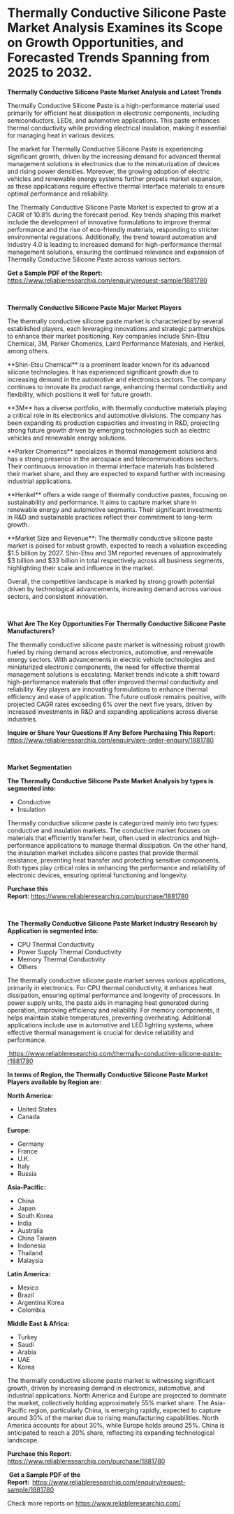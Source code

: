 <p><h1>Thermally Conductive Silicone Paste Market Analysis Examines its Scope on Growth Opportunities, and Forecasted Trends Spanning from 2025 to 2032.</h1></p><p><strong>Thermally Conductive Silicone Paste Market Analysis and Latest Trends</strong></p>
<p><p>Thermally Conductive Silicone Paste is a high-performance material used primarily for efficient heat dissipation in electronic components, including semiconductors, LEDs, and automotive applications. This paste enhances thermal conductivity while providing electrical insulation, making it essential for managing heat in various devices. </p><p>The market for Thermally Conductive Silicone Paste is experiencing significant growth, driven by the increasing demand for advanced thermal management solutions in electronics due to the miniaturization of devices and rising power densities. Moreover, the growing adoption of electric vehicles and renewable energy systems further propels market expansion, as these applications require effective thermal interface materials to ensure optimal performance and reliability. </p><p>The Thermally Conductive Silicone Paste Market is expected to grow at a CAGR of 10.8% during the forecast period. Key trends shaping this market include the development of innovative formulations to improve thermal performance and the rise of eco-friendly materials, responding to stricter environmental regulations. Additionally, the trend toward automation and Industry 4.0 is leading to increased demand for high-performance thermal management solutions, ensuring the continued relevance and expansion of Thermally Conductive Silicone Paste across various sectors.</p></p>
<p><strong>Get a Sample PDF of the Report:&nbsp;</strong> <a href="https://www.reliableresearchiq.com/enquiry/request-sample/1881780?utm_campaign=2224&utm_medium=2&utm_source=Github&utm_content=ia&utm_term=31012025&utm_id=thermally-conductive-silicone-paste">https://www.reliableresearchiq.com/enquiry/request-sample/1881780</a></p>
<p>&nbsp;</p>
<p><strong>Thermally Conductive Silicone Paste Major Market Players</strong></p>
<p><p>The thermally conductive silicone paste market is characterized by several established players, each leveraging innovations and strategic partnerships to enhance their market positioning. Key companies include Shin-Etsu Chemical, 3M, Parker Chomerics, Laird Performance Materials, and Henkel, among others.</p><p>**Shin-Etsu Chemical** is a prominent leader known for its advanced silicone technologies. It has experienced significant growth due to increasing demand in the automotive and electronics sectors. The company continues to innovate its product range, enhancing thermal conductivity and flexibility, which positions it well for future growth.</p><p>**3M** has a diverse portfolio, with thermally conductive materials playing a critical role in its electronics and automotive divisions. The company has been expanding its production capacities and investing in R&D, projecting strong future growth driven by emerging technologies such as electric vehicles and renewable energy solutions.</p><p>**Parker Chomerics** specializes in thermal management solutions and has a strong presence in the aerospace and telecommunications sectors. Their continuous innovation in thermal interface materials has bolstered their market share, and they are expected to expand further with increasing industrial applications.</p><p>**Henkel** offers a wide range of thermally conductive pastes, focusing on sustainability and performance. It aims to capture market share in renewable energy and automotive segments. Their significant investments in R&D and sustainable practices reflect their commitment to long-term growth.</p><p>**Market Size and Revenue**: The thermally conductive silicone paste market is poised for robust growth, expected to reach a valuation exceeding $1.5 billion by 2027. Shin-Etsu and 3M reported revenues of approximately $3 billion and $33 billion in total respectively across all business segments, highlighting their scale and influence in the market. </p><p>Overall, the competitive landscape is marked by strong growth potential driven by technological advancements, increasing demand across various sectors, and consistent innovation.</p></p>
<p>&nbsp;</p>
<p><strong>What Are The Key Opportunities For Thermally Conductive Silicone Paste Manufacturers?</strong></p>
<p><p>The thermally conductive silicone paste market is witnessing robust growth fueled by rising demand across electronics, automotive, and renewable energy sectors. With advancements in electric vehicle technologies and miniaturized electronic components, the need for effective thermal management solutions is escalating. Market trends indicate a shift toward high-performance materials that offer improved thermal conductivity and reliability. Key players are innovating formulations to enhance thermal efficiency and ease of application. The future outlook remains positive, with projected CAGR rates exceeding 6% over the next five years, driven by increased investments in R&D and expanding applications across diverse industries.</p></p>
<p><strong>Inquire or Share Your Questions If Any Before Purchasing This Report:</strong> <a href="https://www.reliableresearchiq.com/enquiry/pre-order-enquiry/1881780?utm_campaign=2224&utm_medium=2&utm_source=Github&utm_content=ia&utm_term=31012025&utm_id=thermally-conductive-silicone-paste">https://www.reliableresearchiq.com/enquiry/pre-order-enquiry/1881780</a></p>
<p>&nbsp;</p>
<p><strong>Market Segmentation</strong></p>
<p><strong>The Thermally Conductive Silicone Paste Market Analysis by types is segmented into:</strong></p>
<p><ul><li>Conductive</li><li>Insulation</li></ul></p>
<p><p>Thermally conductive silicone paste is categorized mainly into two types: conductive and insulation markets. The conductive market focuses on materials that efficiently transfer heat, often used in electronics and high-performance applications to manage thermal dissipation. On the other hand, the insulation market includes silicone pastes that provide thermal resistance, preventing heat transfer and protecting sensitive components. Both types play critical roles in enhancing the performance and reliability of electronic devices, ensuring optimal functioning and longevity.</p></p>
<p><strong>Purchase this Report:&nbsp;</strong><a href="https://www.reliableresearchiq.com/purchase/1881780?utm_campaign=2224&utm_medium=2&utm_source=Github&utm_content=ia&utm_term=31012025&utm_id=thermally-conductive-silicone-paste">https://www.reliableresearchiq.com/purchase/1881780</a></p>
<p>&nbsp;</p>
<p><strong>The Thermally Conductive Silicone Paste Market Industry Research by Application is segmented into:</strong></p>
<p><ul><li>CPU Thermal Conductivity</li><li>Power Supply Thermal Conductivity</li><li>Memory Thermal Conductivity</li><li>Others</li></ul></p>
<p><p>The thermally conductive silicone paste market serves various applications, primarily in electronics. For CPU thermal conductivity, it enhances heat dissipation, ensuring optimal performance and longevity of processors. In power supply units, the paste aids in managing heat generated during operation, improving efficiency and reliability. For memory components, it helps maintain stable temperatures, preventing overheating. Additional applications include use in automotive and LED lighting systems, where effective thermal management is crucial for device reliability and performance.</p></p>
<p><a href="https://www.reliableresearchiq.com/thermally-conductive-silicone-paste-r1881780?utm_campaign=2224&utm_medium=2&utm_source=Github&utm_content=ia&utm_term=31012025&utm_id=thermally-conductive-silicone-paste">&nbsp;https://www.reliableresearchiq.com/thermally-conductive-silicone-paste-r1881780</a></p>
<p><strong>In terms of Region, the Thermally Conductive Silicone Paste Market Players available by Region are:</strong></p>
<p>
    <p> <strong> North America: </strong>
        <ul>
            <li>United States</li>
            <li>Canada</li>
        </ul>
        </p> 
    <p> <strong> Europe: </strong>
        <ul>
            <li>Germany</li>
            <li>France</li>
            <li>U.K.</li>
            <li>Italy</li>
            <li>Russia</li>
        </ul>
        </p> 
    <p> <strong> Asia-Pacific: </strong>
        <ul>
            <li>China</li>
            <li>Japan</li>
            <li>South Korea</li>
            <li>India</li>
            <li>Australia</li>
            <li>China Taiwan</li>
            <li>Indonesia</li>
            <li>Thailand</li>
            <li>Malaysia</li>
        </ul>
        </p> 
    <p> <strong> Latin America: </strong>
        <ul>
            <li>Mexico</li>
            <li>Brazil</li>
            <li>Argentina Korea</li>
            <li>Colombia</li>
        </ul>
        </p> 
    <p> <strong> Middle East & Africa: </strong>
        <ul>
            <li>Turkey</li>
            <li>Saudi</li>
            <li>Arabia</li>
            <li>UAE</li>
            <li>Korea</li>
        </ul>
    </p>
    </p>
<p><p>The thermally conductive silicone paste market is witnessing significant growth, driven by increasing demand in electronics, automotive, and industrial applications. North America and Europe are projected to dominate the market, collectively holding approximately 55% market share. The Asia-Pacific region, particularly China, is emerging rapidly, expected to capture around 30% of the market due to rising manufacturing capabilities. North America accounts for about 30%, while Europe holds around 25%. China is anticipated to reach a 20% share, reflecting its expanding technological landscape.</p></p>
<p><strong>Purchase this Report: </strong><a href="https://www.reliableresearchiq.com/purchase/1881780?utm_campaign=2224&utm_medium=2&utm_source=Github&utm_content=ia&utm_term=31012025&utm_id=thermally-conductive-silicone-paste">https://www.reliableresearchiq.com/purchase/1881780</a></p>
<p>&nbsp;<strong>Get a Sample PDF of the Report:&nbsp;&nbsp;</strong><a href="https://www.reliableresearchiq.com/enquiry/request-sample/1881780?utm_campaign=2224&utm_medium=2&utm_source=Github&utm_content=ia&utm_term=31012025&utm_id=thermally-conductive-silicone-paste">https://www.reliableresearchiq.com/enquiry/request-sample/1881780</a></p>
<p><strong></strong></p>
<p>Check more reports on <a href="https://www.reliableresearchiq.com/?utm_campaign=2224&utm_medium=2&utm_source=Github&utm_content=ia&utm_term=31012025&utm_id=thermally-conductive-silicone-paste">https://www.reliableresearchiq.com/</a></p>